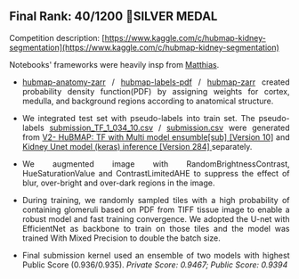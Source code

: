## Final Rank:  40/1200 🥈SILVER MEDAL 

Competition description: [https://www.kaggle.com/c/hubmap-kidney-segmentation](https://www.kaggle.com/c/hubmap-kidney-segmentation)

Notebooks' frameworks were heavily insp from [Matthias](https://www.kaggle.com/matjes). 

<div align = "justify"> 
  
- [hubmap-anatomy-zarr](HuBMAP/0.936gpu1-b3_lr_find_me20_bs12/hubmap-anatomy-zarr.ipynb) / [hubmap-labels-pdf](HuBMAP/0.936gpu1-b3_lr_find_me20_bs12/hubmap-labels-pdf-0-5-0.16-0-01.ipynb) / [hubmap-zarr](HuBMAP/0.936gpu1-b3_lr_find_me20_bs12/hubmap-zarr.ipynb) created probability density function(PDF) by assigning weights for cortex, medulla, and background regions according to anatomical structure.  
  
</div>

<div align = "justify"> 
  
- We integrated test set with pseudo-labels into train set. The pseudo-labels [submission_TF_1_034_10.csv](HuBMAP/model3/submission_TF_1_034_10.csv) / [submission.csv](HuBMAP/0.936gpu1-b3_lr_find_me20_bs12/submission.csv) were generated from [V2- HuBMAP: TF with Multi model ensumble[sub] [Version 10]](https://www.kaggle.com/code/durbin164/v2-hubmap-tf-with-multi-model-ensumble-sub) and [Kidney Unet model (keras) inference [Version 284] ](https://www.kaggle.com/code/vgarshin/kidney-unet-model-keras-inference) separately. 
  
</div>


<div align = "justify">  
  
- We augmented image with RandomBrightnessContrast, HueSaturationValue and ContrastLimitedAHE to suppress the effect of blur, over-bright and over-dark regions in the image.
 
 </div>

<div align = "justify">  
  
- During training, we randomly sampled tiles with a high probability of containing glomeruli based on PDF from TIFF tissue image to enable a robust model and fast training convergence. We adopted the U-net with EfficientNet as backbone to train on those tiles and the model was trained With Mixed Precision to double the batch size.

 </div>
  


<div align = "justify">  
  
- Final submission kernel used an ensemble of two models with highest Public Score (0.936/0.935).  _Private Score: 0.9467; Public Score: 0.9394_
  
 </div>



